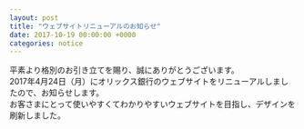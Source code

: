 ```yaml
---
layout: post
title: "ウェブサイトリニューアルのお知らせ"
date: 2017-10-19 00:00:00 +0000
categories: notice
---
```

平素より格別のお引き立てを賜り、誠にありがとうございます。<br>
2017年4月24日（月）にオリックス銀行のウェブサイトをリニューアルしましたので、お知らせします。<br>
お客さまにとって使いやすくてわかりやすいウェブサイトを目指し、デザインを刷新しました。

